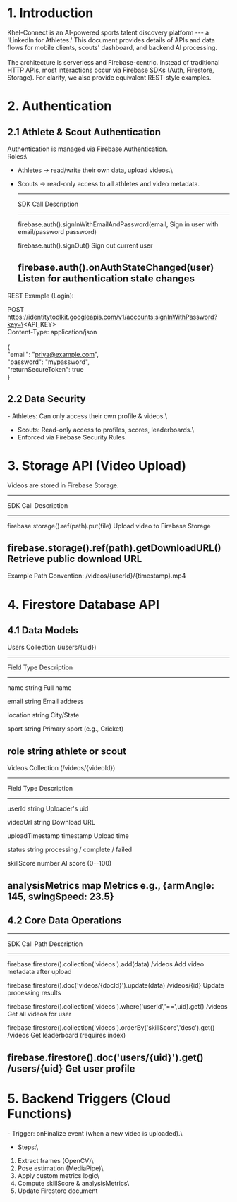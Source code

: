 

# **1. Introduction**

Khel-Connect is an AI-powered sports talent discovery platform --- a
\'LinkedIn for Athletes.\' This document provides details of APIs and
data flows for mobile clients, scouts' dashboard, and backend AI
processing.\
\
The architecture is serverless and Firebase-centric. Instead of
traditional HTTP APIs, most interactions occur via Firebase SDKs (Auth,
Firestore, Storage). For clarity, we also provide equivalent REST-style
examples.

# **2. Authentication**

## **2.1 Athlete & Scout Authentication**

Authentication is managed via Firebase Authentication.\
Roles:\
- Athletes → read/write their own data, upload videos.\
- Scouts → read-only access to all athletes and video metadata.

  ---------------------------------------------------------------------------------------
  SDK Call                                            Description
  --------------------------------------------------- -----------------------------------
  firebase.auth().signInWithEmailAndPassword(email,   Sign in user with email/password
  password)                                           

  firebase.auth().signOut()                           Sign out current user

  firebase.auth().onAuthStateChanged(user)            Listen for authentication state
                                                      changes
  ---------------------------------------------------------------------------------------

REST Example (Login):

POST
https://identitytoolkit.googleapis.com/v1/accounts:signInWithPassword?key=\<API_KEY\>\
Content-Type: application/json\
\
{\
\"email\": \"priya@example.com\",\
\"password\": \"mypassword\",\
\"returnSecureToken\": true\
}

## **2.2 Data Security**

\- Athletes: Can only access their own profile & videos.\
- Scouts: Read-only access to profiles, scores, leaderboards.\
- Enforced via Firebase Security Rules.

# **3. Storage API (Video Upload)**

Videos are stored in Firebase Storage.

  -----------------------------------------------------------------------------------
  SDK Call                                        Description
  ----------------------------------------------- -----------------------------------
  firebase.storage().ref(path).put(file)          Upload video to Firebase Storage

  firebase.storage().ref(path).getDownloadURL()   Retrieve public download URL
  -----------------------------------------------------------------------------------

Example Path Convention: /videos/{userId}/{timestamp}.mp4

# **4. Firestore Database API**

## **4.1 Data Models**

Users Collection (/users/{uid})

  -----------------------------------------------------------------------
  Field                   Type                    Description
  ----------------------- ----------------------- -----------------------
  name                    string                  Full name

  email                   string                  Email address

  location                string                  City/State

  sport                   string                  Primary sport (e.g.,
                                                  Cricket)

  role                    string                  athlete or scout
  -----------------------------------------------------------------------

Videos Collection (/videos/{videoId})

  -----------------------------------------------------------------------
  Field                   Type                    Description
  ----------------------- ----------------------- -----------------------
  userId                  string                  Uploader's uid

  videoUrl                string                  Download URL

  uploadTimestamp         timestamp               Upload time

  status                  string                  processing / complete /
                                                  failed

  skillScore              number                  AI score (0--100)

  analysisMetrics         map                     Metrics e.g.,
                                                  {armAngle: 145,
                                                  swingSpeed: 23.5}
  -----------------------------------------------------------------------

## **4.2 Core Data Operations**

  ------------------------------------------------------------------------------------------------------------------------------------
  SDK Call                                                                             Path                    Description
  ------------------------------------------------------------------------------------ ----------------------- -----------------------
  firebase.firestore().collection(\'videos\').add(data)                                /videos                 Add video metadata
                                                                                                               after upload

  firebase.firestore().doc(\'videos/{docId}\').update(data)                            /videos/{id}            Update processing
                                                                                                               results

  firebase.firestore().collection(\'videos\').where(\'userId\',\'==\',uid).get()       /videos                 Get all videos for user

  firebase.firestore().collection(\'videos\').orderBy(\'skillScore\',\'desc\').get()   /videos                 Get leaderboard
                                                                                                               (requires index)

 firebase.firestore().doc(\'users/{uid}\').get()                                      /users/{uid}            Get user profile
  ------------------------------------------------------------------------------------------------------------------------------------

# **5. Backend Triggers (Cloud Functions)**

\- Trigger: onFinalize event (when a new video is uploaded).\
- Steps:\
1. Extract frames (OpenCV)\
2. Pose estimation (MediaPipe)\
3. Apply custom metrics logic\
4. Compute skillScore & analysisMetrics\
5. Update Firestore document
